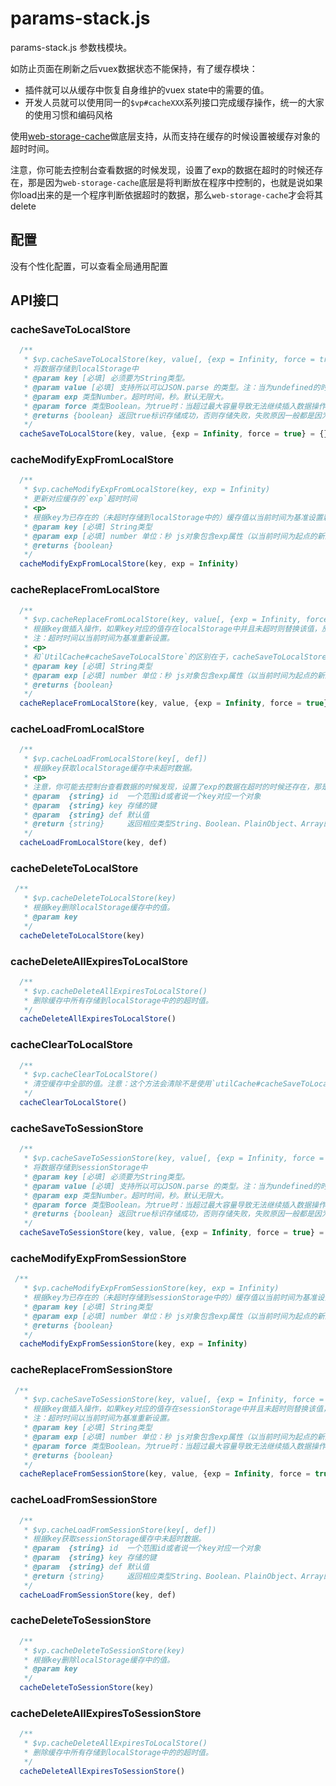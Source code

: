 # params-stack.js

params-stack.js 参数栈模块。

如防止页面在刷新之后vuex数据状态不能保持，有了缓存模块：
+ 插件就可以从缓存中恢复自身维护的vuex state中的需要的值。
+ 开发人员就可以使用同一的`$vp#cacheXXX`系列接口完成缓存操作，统一的大家的使用习惯和编码风格

使用[web-storage-cache](https://github.com/WQTeam/web-storage-cache)做底层支持，从而支持在缓存的时候设置被缓存对象的超时时间。

注意，你可能去控制台查看数据的时候发现，设置了exp的数据在超时的时候还存在，那是因为`web-storage-cache`底层是将判断放在程序中控制的，也就是说如果你load出来的是一个程序判断依据超时的数据，那么`web-storage-cache`才会将其delete

## 配置

没有个性化配置，可以查看全局通用配置


## API接口

### cacheSaveToLocalStore

```js
  /**
   * $vp.cacheSaveToLocalStore(key, value[, {exp = Infinity, force = true}])
   * 将数据存储到localStorage中
   * @param key [必填] 必须要为String类型。
   * @param value [必填] 支持所以可以JSON.parse 的类型。注：当为undefined的时候会执行 delete(key)操作。
   * @param exp 类型Number。超时时间，秒。默认无限大。
   * @param force 类型Boolean。为true时：当超过最大容量导致无法继续插入数据操作时，先清空缓存中已超时的内容后再尝试插入数据操作。默认为true。
   * @returns {boolean} 返回true标识存储成功，否则存储失败，失败原因一般都是因为参数类型不匹配，或者超出存储大小限制
   */
  cacheSaveToLocalStore(key, value, {exp = Infinity, force = true} = {})
```

### cacheModifyExpFromLocalStore

```js
  /**
   * $vp.cacheModifyExpFromLocalStore(key, exp = Infinity)
   * 更新对应缓存的`exp`超时时间
   * <p>
   * 根据key为已存在的（未超时存储到localStorage中的）缓存值以当前时间为基准设置新的超时时间。
   * @param key [必填] String类型
   * @param exp [必填] number 单位：秒 js对象包含exp属性（以当前时间为起点的新的超时时间）
   * @returns {boolean}
   */
  cacheModifyExpFromLocalStore(key, exp = Infinity)
```

### cacheReplaceFromLocalStore

```js
  /**
   * $vp.cacheReplaceFromLocalStore(key, value[, {exp = Infinity, force = true}])
   * 根据key做插入操作，如果key对应的值存在localStorage中并且未超时则替换该值，反之什么都不做
   * 注：超时时间以当前时间为基准重新设置。
   * <p>
   * 和`UtilCache#cacheSaveToLocalStore`的区别在于，cacheSaveToLocalStore不管数据是否存在都会重新插入或“更新超时时间”
   * @param key [必填] String类型
   * @param exp [必填] number 单位：秒 js对象包含exp属性（以当前时间为起点的新的超时时间）
   * @returns {boolean}
   */
  cacheReplaceFromLocalStore(key, value, {exp = Infinity, force = true} = {})
```

### cacheLoadFromLocalStore

```js
  /**
   * $vp.cacheLoadFromLocalStore(key[, def])
   * 根据key获取localStorage缓存中未超时数据。
   * <p>
   * 注意，你可能去控制台查看数据的时候发现，设置了exp的数据在超时的时候还存在，那是因为`web-storage-cache`底层是将判断放在程序中控制的，也就是说如果你load出来的是一个程序判断依据超时的数据，那么`web-storage-cache`才会将其delete
   * @param  {string} id  一个范围id或者说一个key对应一个对象
   * @param  {string} key 存储的键
   * @param  {string} def 默认值
   * @return {string}     返回相应类型String、Boolean、PlainObject、Array的值，如果获取到的值为`_.isUndefined(temp) || _.isEmpty(temp)`则返回默认值，并delete该key
   */
  cacheLoadFromLocalStore(key, def)
```

### cacheDeleteToLocalStore

```js
 /**
   * $vp.cacheDeleteToLocalStore(key)
   * 根据key删除localStorage缓存中的值。
   * @param key
   */
  cacheDeleteToLocalStore(key)
```

### cacheDeleteAllExpiresToLocalStore

```js
  /**
   * $vp.cacheDeleteAllExpiresToLocalStore()
   * 删除缓存中所有存储到localStorage中的的超时值。
   */
  cacheDeleteAllExpiresToLocalStore()
```

### cacheClearToLocalStore

```js
  /**
   * $vp.cacheClearToLocalStore()
   * 清空缓存中全部的值。注意：这个方法会清除不是使用`utilCache#cacheSaveToLocalStore`插入的值。推荐使用:`utilCache#cacheDeleteAllExpiresToLocalStore`
   */
  cacheClearToLocalStore()
```

### cacheSaveToSessionStore

```js
  /**
   * $vp.cacheSaveToSessionStore(key, value[, {exp = Infinity, force = true}])
   * 将数据存储到sessionStorage中
   * @param key [必填] 必须要为String类型。
   * @param value [必填] 支持所以可以JSON.parse 的类型。注：当为undefined的时候会执行 delete(key)操作。
   * @param exp 类型Number。超时时间，秒。默认无限大。
   * @param force 类型Boolean。为true时：当超过最大容量导致无法继续插入数据操作时，先清空缓存中已超时的内容后再尝试插入数据操作。默认为true。
   * @returns {boolean} 返回true标识存储成功，否则存储失败，失败原因一般都是因为参数类型不匹配，或者超出存储大小限制
   */
  cacheSaveToSessionStore(key, value, {exp = Infinity, force = true} = {})
```

### cacheModifyExpFromSessionStore

```js
 /**
   * $vp.cacheModifyExpFromSessionStore(key, exp = Infinity)
   * 根据key为已存在的（未超时存储到sessionStorage中的）缓存值以当前时间为基准设置新的超时时间。
   * @param key [必填] String类型
   * @param exp [必填] number 单位：秒 js对象包含exp属性（以当前时间为起点的新的超时时间）
   * @returns {boolean}
   */
  cacheModifyExpFromSessionStore(key, exp = Infinity)
```

### cacheReplaceFromSessionStore

```js
 /**
   * $vp.cacheSaveToSessionStore(key, value[, {exp = Infinity, force = true}])
   * 根据key做插入操作，如果key对应的值存在sessionStorage中并且未超时则替换该值，反之什么都不做
   * 注：超时时间以当前时间为基准重新设置。
   * @param key [必填] String类型
   * @param exp [必填] number 单位：秒 js对象包含exp属性（以当前时间为起点的新的超时时间）
   * @param force 类型Boolean。为true时：当超过最大容量导致无法继续插入数据操作时，先清空缓存中已超时的内容后再尝试插入数据操作。默认为true。
   * @returns {boolean}
   */
  cacheReplaceFromSessionStore(key, value, {exp = Infinity, force = true} = {})
```

### cacheLoadFromSessionStore

```js
  /**
   * $vp.cacheLoadFromSessionStore(key[, def])
   * 根据key获取sessionStorage缓存中未超时数据。
   * @param  {string} id  一个范围id或者说一个key对应一个对象
   * @param  {string} key 存储的键
   * @param  {string} def 默认值
   * @return {string}     返回相应类型String、Boolean、PlainObject、Array的值，如果获取到的值为`_.isUndefined(temp) || _.isEmpty(temp)`则返回默认值，并delete该key
   */
  cacheLoadFromSessionStore(key, def)
```

### cacheDeleteToSessionStore

```js
  /**
   * $vp.cacheDeleteToSessionStore(key)
   * 根据key删除localStorage缓存中的值。
   * @param key
   */
  cacheDeleteToSessionStore(key)
```

### cacheDeleteAllExpiresToSessionStore

```js
  /**
   * $vp.cacheDeleteAllExpiresToLocalStore()
   * 删除缓存中所有存储到localStorage中的的超时值。
   */
  cacheDeleteAllExpiresToSessionStore()
```
